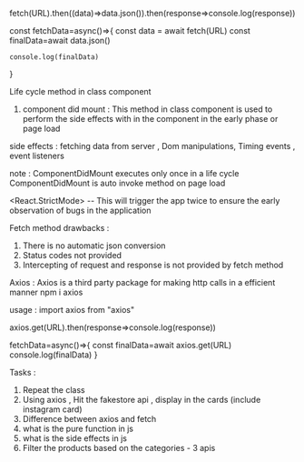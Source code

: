 fetch(URL).then((data)=>data.json()).then(response=>console.log(response))

const fetchData=async()=>{
const data = await fetch(URL)
const finalData=await data.json()

    console.log(finalData)

}

Life cycle method in class component

1. component did mount : This method in class component is used to perform the side effects with in the component in the early phase or page load

side effects : fetching data from server , Dom manipulations, Timing events , event listeners

note : ComponentDidMount executes only once in a life cycle
ComponentDidMount is auto invoke method on page load

<React.StrictMode> -- This will trigger the app twice to ensure the early observation of bugs in the application

Fetch method drawbacks :

1. There is no automatic json conversion
2. Status codes not provided
3. Intercepting of request and response is not provided by fetch method

Axios : Axios is a third party package for making http calls in a efficient manner
npm i axios

usage :
import axios from "axios"

axios.get(URL).then(response=>console.log(response))

fetchData=async()=>{
const finalData=await axios.get(URL)
console.log(finalData)
}

Tasks :

1. Repeat the class
2. Using axios , Hit the fakestore api , display in the cards (include instagram card)
3. Difference between axios and fetch
4. what is the pure function in js
5. what is the side effects in js
6. Filter the products based on the categories - 3 apis
